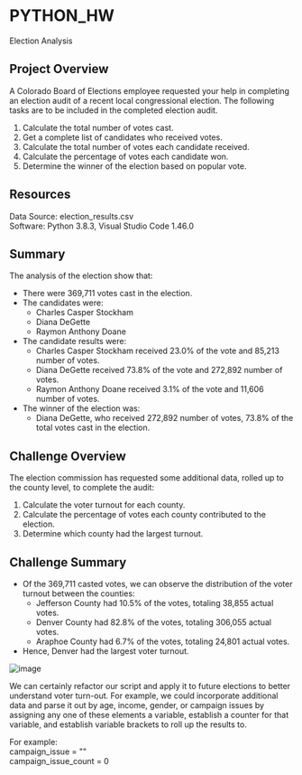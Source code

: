 # PYTHON_HW
Election Analysis

## Project Overview

A Colorado Board of Elections employee requested your help in completing an election audit of a recent local congressional election. The following tasks are to be included in the completed election audit.

1. Calculate the total number of votes cast. 
2. Get a complete list of candidates who received votes. 
3. Calculate the total number of votes each candidate received. 
4. Calculate the percentage of votes each candidate won. 
5. Determine the winner of the election based on popular vote.

## Resources

Data Source: election_results.csv\
Software: Python 3.8.3, Visual Studio Code 1.46.0

## Summary

The analysis of the election show that:
* There were 369,711 votes cast in the election.
* The candidates were:
  * Charles Casper Stockham
  * Diana DeGette
  * Raymon Anthony Doane
* The candidate results were:
  * Charles Casper Stockham received 23.0% of the vote and 85,213 number of votes.
  * Diana DeGette received 73.8% of the vote and 272,892 number of votes.
  * Raymon Anthony Doane received 3.1% of the vote and 11,606 number of votes.
* The winner of the election was:
  * Diana DeGette, who received 272,892 number of votes, 73.8% of the total votes cast in the election.

## Challenge Overview

The election commission has requested some additional data, rolled up to the county level, to complete the audit:

1. Calculate the voter turnout for each county.
2. Calculate the percentage of votes each county contributed to the election.
3. Determine which county had the largest turnout.

## Challenge Summary

* Of the 369,711 casted votes, we can observe the distribution of the voter turnout between the counties:
  * Jefferson County had 10.5% of the votes, totaling 38,855 actual votes.
  * Denver County had 82.8% of the votes, totaling 306,055 actual votes. 
  * Araphoe County had 6.7% of the votes, totaling 24,801 actual votes. 
* Hence, Denver had the largest voter turnout.

![image](https://user-images.githubusercontent.com/82008319/128617893-5a73dfdd-a073-4d46-b8e8-88f6b30e5076.png)

We can certainly refactor our script and apply it to future elections to better understand voter turn-out. For example, we could incorporate additional data and parse it out by age, income, gender, or campaign issues by assigning any one of these elements a variable, establish a counter for that variable, and establish variable brackets to roll up the results to. 

For example:\
campaign_issue = ""\
campaign_issue_count = 0
